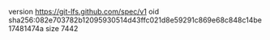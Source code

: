 version https://git-lfs.github.com/spec/v1
oid sha256:082e703782b12095930514d43ffc021d8e59291c869e68c848c14be17481474a
size 7442
